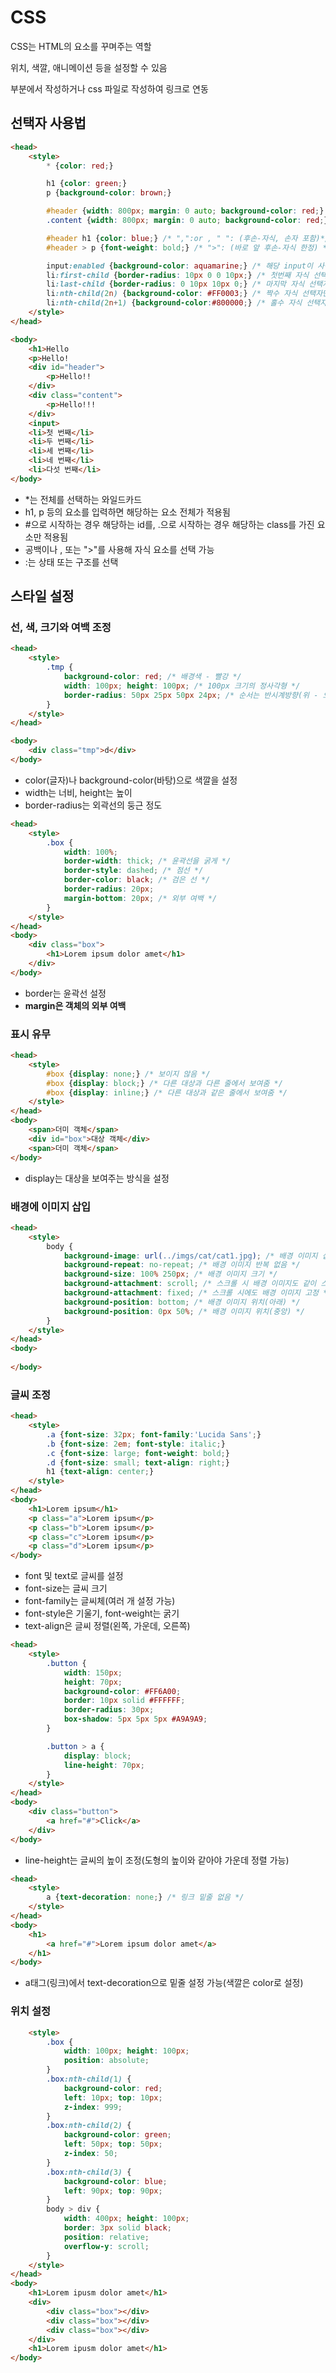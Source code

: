 # CSS
CSS는 HTML의 요소를 꾸며주는 역할

위치, 색깔, 애니메이션 등을 설정할 수 있음

<style></style> 부분에서 작성하거나 css 파일로 작성하여 링크로 연동

## 선택자 사용법
```html
<head>
    <style>
        * {color: red;}

        h1 {color: green;}
        p {background-color: brown;}

        #header {width: 800px; margin: 0 auto; background-color: red;}
        .content {width: 800px; margin: 0 auto; background-color: red;}

        #header h1 {color: blue;} /* ",":or , " ": (후손-자식, 손자 포함)*/
        #header > p {font-weight: bold;} /* ">": (바로 앞 후손-자식 한정) */

        input:enabled {background-color: aquamarine;} /* 해당 input이 사용 가능할 때만 적용 */
        li:first-child {border-radius: 10px 0 0 10px;} /* 첫번째 자식 선택자만 적용 */
        li:last-child {border-radius: 0 10px 10px 0;} /* 마지막 자식 선택자만 적용 */
        li:nth-child(2n) {background-color: #FF0003;} /* 짝수 자식 선택자만 적용 */
        li:nth-child(2n+1) {background-color:#800000;} /* 홀수 자식 선택자만 적용 */
    </style>
</head>

<body>
    <h1>Hello
    <p>Hello!
    <div id="header">
        <p>Hello!!
    </div>
    <div class="content">
        <p>Hello!!!
    </div>
    <input>
    <li>첫 번째</li>
    <li>두 번째</li>
    <li>세 번째</li>
    <li>네 번째</li>
    <li>다섯 번째</li>
</body>
```
- *는 전체를 선택하는 와일드카드
- h1, p 등의 요소를 입력하면 해당하는 요소 전체가 적용됨
- #으로 시작하는 경우 해당하는 id를, .으로 시작하는 경우 해당하는 class를 가진 요소만 적용됨
- 공백이나 , 또는 ">"를 사용해 자식 요소를 선택 가능
- :는 상태 또는 구조를 선택

## 스타일 설정
### 선, 색, 크기와 여백 조정
```html
<head>
    <style>
        .tmp {
            background-color: red; /* 배경색 - 빨강 */
            width: 100px; height: 100px; /* 100px 크기의 정사각형 */
            border-radius: 50px 25px 50px 24px; /* 순서는 반시계방향(위 - 오른쪽 - 아래 - 왼쪽) */
        }
    </style>
</head>

<body>
    <div class="tmp">d</div>
</body>
```
- color(글자)나 background-color(바탕)으로 색깔을 설정
- width는 너비, height는 높이
- border-radius는 외곽선의 둥근 정도

```html
<head>
    <style>
        .box {
            width: 100%;
            border-width: thick; /* 윤곽선을 굵게 */
            border-style: dashed; /* 점선 */
            border-color: black; /* 검은 선 */
            border-radius: 20px;
            margin-bottom: 20px; /* 외부 여백 */
        }
    </style>
</head>
<body>
    <div class="box">
        <h1>Lorem ipsum dolor amet</h1>
    </div>
</body>
```
- border는 윤곽선 설정
- **margin은 객체의 외부 여백**

### 표시 유무
```html
<head>
    <style>
        #box {display: none;} /* 보이지 않음 */
        #box {display: block;} /* 다른 대상과 다른 줄에서 보여줌 */
        #box {display: inline;} /* 다른 대상과 같은 줄에서 보여줌 */
    </style>
</head>
<body>
    <span>더미 객체</span>
    <div id="box">대상 객체</div>
    <span>더미 객체</span>
</body>
```
- display는 대상을 보여주는 방식을 설정

### 배경에 이미지 삽입
```html
<head>
    <style>
        body {
            background-image: url(../imgs/cat/cat1.jpg); /* 배경 이미지 삽입 */
            background-repeat: no-repeat; /* 배경 이미지 반복 없음 */
            background-size: 100% 250px; /* 배경 이미지 크기 */
            background-attachment: scroll; /* 스크롤 시 배경 이미지도 같이 스크롤 */
            background-attachment: fixed; /* 스크롤 시에도 배경 이미지 고정 */
            background-position: bottom; /* 배경 이미지 위치(아래) */
            background-position: 0px 50%; /* 배경 이미지 위치(중앙) */
        }
    </style>
</head>
<body>
    
</body>
```

### 글씨 조정
```html
<head>
    <style>
        .a {font-size: 32px; font-family:'Lucida Sans';}
        .b {font-size: 2em; font-style: italic;}
        .c {font-size: large; font-weight: bold;}
        .d {font-size: small; text-align: right;}
        h1 {text-align: center;}
    </style>
</head>
<body>
    <h1>Lorem ipsum</h1>
    <p class="a">Lorem ipsum</p>
    <p class="b">Lorem ipsum</p>
    <p class="c">Lorem ipsum</p>
    <p class="d">Lorem ipsum</p>
</body>
```
- font 및 text로 글씨를 설정
- font-size는 글씨 크기
- font-family는 글씨체(여러 개 설정 가능)
- font-style은 기울기, font-weight는 굵기
- text-align은 글씨 정렬(왼쪽, 가운데, 오른쪽)

```html
<head>
    <style>
        .button {
            width: 150px;
            height: 70px;
            background-color: #FF6A00;
            border: 10px solid #FFFFFF;
            border-radius: 30px;
            box-shadow: 5px 5px 5px #A9A9A9;
        }

        .button > a {
            display: block;
            line-height: 70px;
        }
    </style>
</head>
<body>
    <div class="button">
        <a href="#">Click</a>
    </div>
</body>
```
- line-height는 글씨의 높이 조정(도형의 높이와 같아야 가운데 정렬 가능)

```html
<head>
    <style>
        a {text-decoration: none;} /* 링크 밑줄 없음 */
    </style>
</head>
<body>
    <h1>
        <a href="#">Lorem ipsum dolor amet</a>
    </h1>
</body>
```
- a태그(링크)에서 text-decoration으로 밑줄 설정 가능(색깔은 color로 설정)

### 위치 설정
```html
    <style>
        .box {
            width: 100px; height: 100px;
            position: absolute;
        }
        .box:nth-child(1) {
            background-color: red;
            left: 10px; top: 10px;
            z-index: 999;
        }
        .box:nth-child(2) {
            background-color: green;
            left: 50px; top: 50px;
            z-index: 50;
        }
        .box:nth-child(3) {
            background-color: blue;
            left: 90px; top: 90px;
        }
        body > div {
            width: 400px; height: 100px;
            border: 3px solid black;
            position: relative;
            overflow-y: scroll;
        }
    </style>
</head>
<body>
    <h1>Lorem ipusm dolor amet</h1>
    <div>
        <div class="box"></div>
        <div class="box"></div>
        <div class="box"></div>
    </div>
    <h1>Lorem ipusm dolor amet</h1>
</body>
```